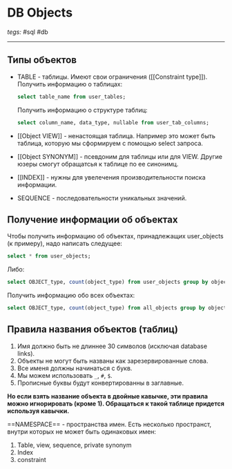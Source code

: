 # DB Objects
*tegs:* #sql #db

---

## Типы объектов
- TABLE - таблицы. Имеют свои ограничения ([[Constraint type]]). 
	Получить информацию о таблицах:
	```sql
	select table_name from user_tables;
	```

	Получить информацию о структуре таблиц:
	```sql
	select column_name, data_type, nullable from user_tab_columns;
	```
	
- [[Object VIEW]] - ненастоящая таблица. Например это может быть таблица, которую мы сформируем с помощью select запроса.

- [[Object SYNONYM]] - псевдоним для таблицы или для VIEW. Другие юзеры смогут обращатсья к таблице по ее синонимц.

- [[INDEX]] - нужны для увелечения производительности поиска информации.

- SEQUENCE - последовательности уникальных значений.

## Получение информации об объектах
Чтобы получить информацию об объектах, принадлежащих user_objects (к примеру), надо написать следущее:
```sql
select * from user_objects;
```
Либо:
```sql
select OBJECT_type, count(object_type) from user_objects group by object_type order by OBJECT_TYPE;
```

Получить информацию обо всех объектах:
```sql
select OBJECT_type, count(object_type) from all_objects group by object_type order by OBJECT_TYPE;
```

## Правила названия объектов (таблиц)
1. Имя должно быть не длиннее 30 символов (исключая database links).
2. Объекты не могут быть названы как зарезервированные слова.
3. Все именя должны начинаться с букв.
4. Мы можем использовать `_`, `#`, `$`.
5. Прописные буквы будут конвертированны в заглавные.

**Но если взять название объекта в двойные кавычке, эти правила можно игнорировать (кроме 1). Обращаться к такой таблице придется используя кавычки.**

==NAMESPACE== - пространства имен. Есть несколько пространст, внутри которых не может быть одинаковых имен:
1. Table, view, sequence, private synonym
2. Index
3. constraint

